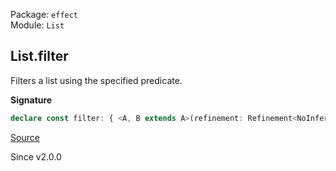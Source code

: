 Package: `effect`<br />
Module: `List`<br />

## List.filter

Filters a list using the specified predicate.

**Signature**

```ts
declare const filter: { <A, B extends A>(refinement: Refinement<NoInfer<A>, B>): (self: List<A>) => List<B>; <A>(predicate: Predicate<NoInfer<A>>): (self: List<A>) => List<A>; <A, B extends A>(self: List<A>, refinement: Refinement<A, B>): List<B>; <A>(self: List<A>, predicate: Predicate<A>): List<A>; }
```

[Source](https://github.com/Effect-TS/effect/tree/main/packages/effect/src/List.ts#L492)

Since v2.0.0